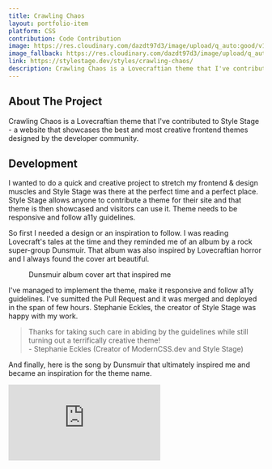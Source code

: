 ```yaml
---
title: Crawling Chaos
layout: portfolio-item
platform: CSS
contribution: Code Contribution
image: https://res.cloudinary.com/dazdt97d3/image/upload/q_auto:good/v1546803150/work/crawling-chaos-1.webp
image_fallback: https://res.cloudinary.com/dazdt97d3/image/upload/q_auto:good/v1546803150/work/crawling-chaos-1.jpg
link: https://stylestage.dev/styles/crawling-chaos/
description: Crawling Chaos is a Lovecraftian theme that I've contributed to Style Stage - a website that showcases the best and most creative frontend themes designed by the developer community.
---
```


<article class="block block--text">

<div class="project__headingWrapper">
<h2 class="title--secondary project__heading">About The Project</h2>
</div>

<p>Crawling Chaos is a Lovecraftian theme that I've contributed to Style Stage - a website that showcases the best and most creative frontend themes designed by the developer community.</p>

</article>

<article class="block block--text">

<div class="project__headingWrapper">
<h2 class="title--secondary project__heading">Development</h2>
</div>

<p>I wanted to do a quick and creative project to stretch my frontend & design muscles and Style Stage was there at the perfect time and a perfect place. Style Stage allows anyone to contribute a theme for their site and that theme is then showcased and visitors can use it. Theme needs to be responsive and follow a11y guidelines.</p>
<p>
So first I needed a design or an inspiration to follow. I was reading Lovecraft's tales at the time and they reminded me of an album by a rock super-group Dunsmuir. That album was also inspired by Lovecraftian horror and I always found the cover art beautiful.
</p>

<article class="block block--image">
<figure class="imageContainer">
<div class="image--default imageContainer image--100x100">
<div class="icon icon__image image--placeholder"></div>
</div>
        <picture>
            <source data-srcset="https://f4.bcbits.com/img/a3124064970_10.jpg" />
            <img
                loading="lazy"
                class="image--lazyLoaded lazyload"
                src="https://res.cloudinary.com/dazdt97d3/image/upload/q_auto:low/v1546683551/devstar/placeholder.png"
                data-src="https://f4.bcbits.com/img/a3124064970_10.jpg"
                alt=""
            />
        </picture>
<figcaption>Dunsmuir album cover art that inspired me</figcaption>
</figure>
</article>

<p>I've managed to implement the theme, make it responsive and follow a11y guidelines. I've sumitted the Pull Request and it was merged and deployed in the span of few hours. Stephanie Eckles, the creator of Style Stage was happy with my work.</p></article>

<blockquote class="blockquote--default blockquote block">
<div class="blockquote__wrapper">
<div class="blockquote__text blockquote__text--default">Thanks for taking such care in abiding by the guidelines while still turning out a terrifically creative theme!</div>
<div class="blockquote__author blockquote__author--default">- Stephanie Eckles (Creator of ModernCSS.dev and Style Stage)</div>
</div>
</blockquote>

<article class="block block--text">
<p>And finally, here is the song by Dunsmuir that ultimately inspired me and became an inspiration for the theme name.</p>
</article>

<article class="block block--image">
<div class="video">
<div class="icon icon__video image--placeholder"></div>
<iframe loading="lazy" class="video__content lazyload" 
src="https://www.youtube-nocookie.com/embed/OEV_bA5JAac" frameborder="0" allow="accelerometer; autoplay; encrypted-media; gyroscope; picture-in-picture" allowfullscreen></iframe>
</div>
</article>
